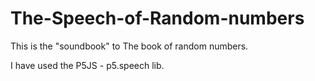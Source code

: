 # The-Speech-of-Random-numbers
This is the "soundbook" to The book of random numbers.

I have used the P5JS - p5.speech lib.
